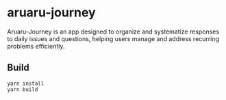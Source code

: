 # aruaru-journey

Aruaru-Journey is an app designed to organize and systematize responses to daily issues and questions, helping users manage and address recurring problems efficiently.

## Build

```
yarn install
yarn build
```
